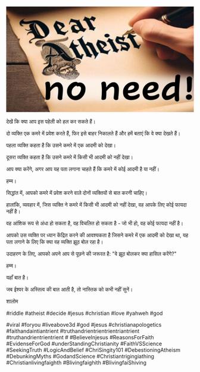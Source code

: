 ![Video cover image](../cover.jpg "cover photo")

देखें कि क्या आप इस पहेली को हल कर सकते हैं।

दो व्यक्ति एक कमरे में प्रवेश करते हैं, फिर इसे बाहर निकालते हैं और हमें बताएं कि वे क्या देखते हैं।

पहला व्यक्ति कहता है कि उसने कमरे में एक आदमी को देखा।

दूसरा व्यक्ति कहता है कि उसने कमरे में किसी भी आदमी को नहीं देखा।

आप क्या करेंगे, अगर आप यह पता लगाना चाहते हैं कि कमरे में कोई आदमी है या नहीं।

हम्म।

सिद्धांत में, आपको कमरे में प्रवेश करने वाले दोनों व्यक्तियों से बात करनी चाहिए।

हालांकि, व्यवहार में, जिस व्यक्ति ने कमरे में किसी भी आदमी को नहीं देखा, वह आपके लिए कोई फायदा नहीं है।

वह आंशिक रूप से अंधा हो सकता है, वह विचलित हो सकता है - जो भी हो, वह कोई फायदा नहीं है।

आपको उस व्यक्ति पर ध्यान केंद्रित करने की आवश्यकता है जिसने कमरे में एक आदमी को देखा था, यह पता लगाने के लिए कि क्या वह व्यक्ति झूठ बोल रहा है।

उदाहरण के लिए, आपको अपने आप से पूछने की जरूरत है: "वे झूठ बोलकर क्या हासिल करेंगे?"

हम्म।

यहाँ बात है।

जब ईश्वर के अस्तित्व की बात आती है, तो नास्तिक को कभी नहीं सुनें।

शालोम


#riddle #atheist #decide #jesus #christian #love #yahweh #god 

#viral #foryou #liveabove3d #god #jesus #christianapologetics #faithandaintiantrient #truthandrientrientrientriantrient #truthandrientrientrient # #BelieveInjesus #ReasonsForFaith #EvidenseForGod #underStandingChristianity #FaithVSScience #SeekingTruth #LogicAndBelief #ChriSingity101 #DebestioningAtheism #DebunkingMyths #GodandScience #Christiantrigingiathing #Christianlivingfaighth #Blivingfaighith #BlivingfaiShiving